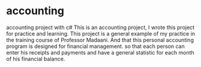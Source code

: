 # accounting

accounting project with c#
This is an accounting project, I wrote this project for practice and learning.
This project is a general example of my practice in the training course of Professor Madaani.
And that this personal accounting program is designed for financial management.
so that each person can enter his receipts and payments and have a general statistic for each month of his financial balance.
